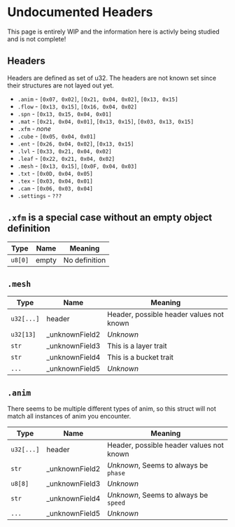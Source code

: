 # Undocumented Headers
<div class="warning">
This page is entirely WIP and the information here is activly being studied and is not complete!
</div>

## Headers
Headers are defined as set of u32. The headers are not known set since their structures are not layed out yet.

* `.anim` - `[0x07, 0x02]`, `[0x21, 0x04, 0x02]`, `[0x13, 0x15]`
* `.flow` - `[0x13, 0x15]`, `[0x16, 0x04, 0x02]`
*  `.spn` - `[0x13, 0x15, 0x04, 0x01]`
*  `.mat` - `[0x21, 0x04, 0x01]`, `[0x13, 0x15]`, `[0x03, 0x13, 0x15]`
*  `.xfm` -  *none*
* `.cube` - `[0x05, 0x04, 0x01]`
*  `.ent` - `[0x26, 0x04, 0x02]`, `[0x13, 0x15]`
*  `.lvl` - `[0x33, 0x21, 0x04, 0x02]`
* `.leaf` - `[0x22, 0x21, 0x04, 0x02]`
* `.mesh` - `[0x13, 0x15]`, `[0x0F, 0x04, 0x03]`
*  `.txt` - `[0x0D, 0x04, 0x05]`
*  `.tex` - `[0x03, 0x04, 0x01]`
*  `.cam` - `[0x06, 0x03, 0x04]`
* `.settings` - `???`

## `.xfm` is a special case without an empty object definition
| Type     | Name  | Meaning       |
| -------- | ----- | ------------- |
| `u8[0]`  | empty | No definition |


## `.mesh`
| Type        | Name           | Meaning                                  |
| ----------- | -------------- | ---------------------------------------- |
| `u32[...]`  | header         | Header, possible header values not known |
| `u32[13]`   | _unknownField2 | *Unknown*                                |
| `str`       | _unknownField3 | This is a layer trait                    |
| `str`       | _unknownField4 | This is a bucket trait                   |
| `...`       | _unknownField5 | *Unknown*                                |

## `.anim`
There seems to be multiple different types of anim, so this struct will not match all instances of anim you encounter.

| Type        | Name           | Meaning                                  |
| ----------- | -------------- | ---------------------------------------- |
| `u32[...]`  | header         | Header, possible header values not known |
| `str`       | _unknownField2 | *Unknown*, Seems to always be `phase`    |
| `u8[8]`     | _unknownField3 | *Unknown*                                |
| `str`       | _unknownField4 | *Unknown*, Seems to always be `speed`    |
| `...`       | _unknownField5 | *Unknown*                                |
